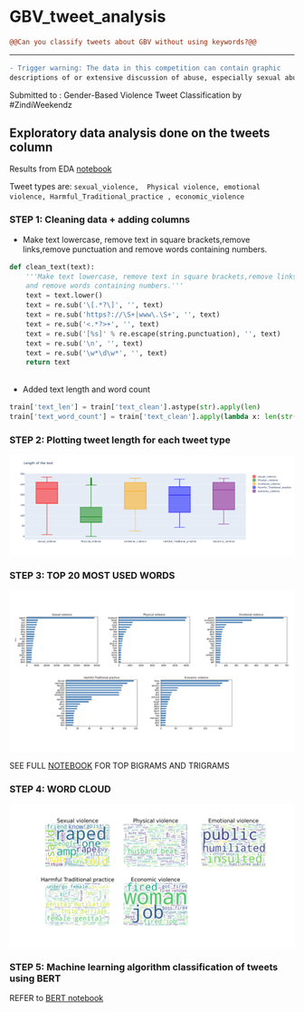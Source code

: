 # GBV_tweet_analysis

```diff
@@Can you classify tweets about GBV without using keywords?@@
```
---

```diff
- Trigger warning: The data in this competition can contain graphic 
descriptions of or extensive discussion of abuse, especially sexual abuse or torture.
```


Submitted to :  Gender-Based Violence Tweet Classification by #ZindiWeekendz



## Exploratory data analysis done on the tweets column
Results from EDA [notebook](https://github.com/Olayile/GBV_tweet_analysis/blob/main/analysis_of_GBV_tweets.ipynb)



Tweet types are: `sexual_violence,  Physical violence, emotional violence,
       Harmful_Traditional_practice , economic_violence`


### STEP 1: Cleaning data + adding columns
- Make text lowercase, remove text in square brackets,remove links,remove punctuation
    and remove words containing numbers.
```py
def clean_text(text):
    '''Make text lowercase, remove text in square brackets,remove links,remove punctuation
    and remove words containing numbers.'''
    text = text.lower()
    text = re.sub('\[.*?\]', '', text)
    text = re.sub('https?://\S+|www\.\S+', '', text)
    text = re.sub('<.*?>+', '', text)
    text = re.sub('[%s]' % re.escape(string.punctuation), '', text)
    text = re.sub('\n', '', text)
    text = re.sub('\w*\d\w*', '', text)
    return text
    
 ```
 
 - Added text length and word count
 ```py
train['text_len'] = train['text_clean'].astype(str).apply(len)
train['text_word_count'] = train['text_clean'].apply(lambda x: len(str(x).split()))
```

### STEP 2: Plotting tweet length for each tweet type
 
 ![alt text](https://github.com/Olayile/GBV_tweet_analysis/blob/main/newplot.png)
 
 
 ### STEP 3: TOP 20 MOST USED WORDS
 
 ![alt text](https://github.com/Olayile/GBV_tweet_analysis/blob/main/UNI.001.jpeg)
 
 SEE FULL [NOTEBOOK](https://github.com/Olayile/GBV_tweet_analysis/blob/main/analysis_of_GBV_tweets.ipynb) FOR TOP BIGRAMS AND TRIGRAMS
 
 
 ### STEP 4: WORD CLOUD 
  
 ![alt text](https://github.com/Olayile/GBV_tweet_analysis/blob/main/word_cloud.png)
 

 
 ### STEP 5: Machine learning algorithm classification of tweets using BERT
 
 REFER to [BERT notebook](https://github.com/Olayile/GBV_tweet_analysis/blob/main/bert_4.ipynb)
